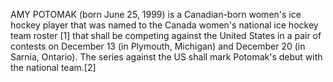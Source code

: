 AMY POTOMAK (born June 25, 1999) is a Canadian-born women's ice hockey player that was named to the Canada women's national ice hockey team roster [1] that shall be competing against the United States in a pair of contests on December 13 (in Plymouth, Michigan) and December 20 (in Sarnia, Ontario). The series against the US shall mark Potomak's debut with the national team.[2]

